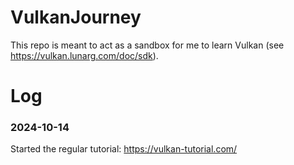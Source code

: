 # VulkanJourney
This repo is meant to act as a sandbox for me to learn Vulkan (see https://vulkan.lunarg.com/doc/sdk).

# Log
### 2024-10-14
Started the regular tutorial: https://vulkan-tutorial.com/
